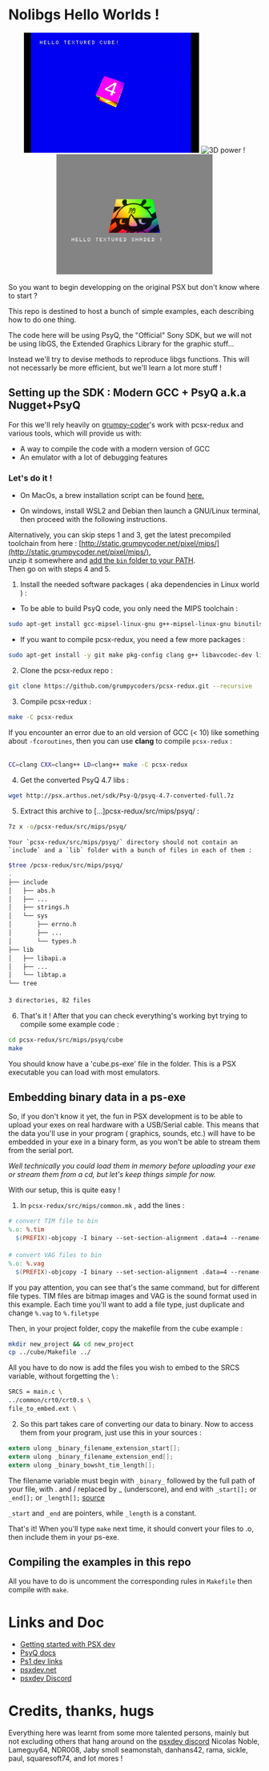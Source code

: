# Nolibgs Hello Worlds !

<p align="center">

<img height="240px" src="cube.gif" alt="3D power !">

<img height="240px" src="http://psx.arthus.net/homebrew/polyfun.jpg" alt="3D power !">

<img height="240px" src="hello_gt.jpg" alt="3D power !">

</p>

So you want to begin developping on the original PSX but don't know where to start ?

This repo is destined to host a bunch of simple examples, each describing how to do one thing.

The code here will be using PsyQ, the "Official" Sony SDK, but we will not be using libGS, the Extended Graphics Library for the graphic stuff...

Instead we'll try to devise methods to reproduce libgs functions. This will not necessarly be more efficient, but we'll learn
a lot more stuff !

 
## Setting up the SDK : Modern GCC + PsyQ a.k.a Nugget+PsyQ

For this we'll rely heavily on [grumpy-coder](https://github.com/grumpycoders/pcsx-redux)'s work with pcsx-redux and various tools, which will provide us with:

  * A way to compile the code with a modern version of GCC
  * An emulator with a lot of debugging features
  
### Let's do it !

  * On MacOs, a brew installation script can be found [here.](https://github.com/grumpycoders/pcsx-redux#macos)
  
  * On windows, install WSL2 and Debian then launch a GNU/Linux terminal, then proceed with the following instructions.  
  
  Alternatively, you can skip steps 1 and 3, get the latest precompiled toolchain from here : [http://static.grumpycoder.net/pixel/mips/](http://static.grumpycoder.net/pixel/mips/),  
  unzip it somewhere and [add the `bin` folder to your PATH](https://stackoverflow.com/questions/44272416/how-to-add-a-folder-to-path-environment-variable-in-windows-10-with-screensho#44272417).  
  Then go on with steps 4 and 5.

  1. Install the needed software packages ( aka dependencies in Linux world ) :  
  
   * To be able to build PsyQ code, you only need the MIPS toolchain :  
   
```bash
sudo apt-get install gcc-mipsel-linux-gnu g++-mipsel-linux-gnu binutils-mipsel-linux-gnu
```
   * If you want to compile pcsx-redux, you need a few more packages :  
   
```bash
sudo apt-get install -y git make pkg-config clang g++ libavcodec-dev libavformat-dev libavutil-dev libglfw3-dev libsdl2-dev libswresample-dev libuv1-dev zlib1g-dev
```

  2. Clone the pcsx-redux repo : 
  
```bash
git clone https://github.com/grumpycoders/pcsx-redux.git --recursive
```
  
  3. Compile pcsx-redux : 
  
```bash 
make -C pcsx-redux
```

If you encounter an error due to an old version of GCC (< 10) like something about `-fcoroutines`, then you can use **clang** to compile `pcsx-redux` :

```bash

CC=clang CXX=clang++ LD=clang++ make -C pcsx-redux
```
  
  4. Get the converted PsyQ 4.7 libs : 
  
```bash
wget http://psx.arthus.net/sdk/Psy-Q/psyq-4.7-converted-full.7z
```
  
  5. Extract this archive to [...]pcsx-redux/src/mips/psyq/ : 

```bash
7z x -o/pcsx-redux/src/mips/psyq/
```

    Your `pcsx-redux/src/mips/psyq/` directory should not contain an `include` and a `lib` folder with a bunch of files in each of them :
    
```bash 
$tree /pcsx-redux/src/mips/psyq/
.
├── include
│   ├── abs.h
│   ├── ...
│   ├── strings.h
│   └── sys
│       ├── errno.h
│       ├── ...
│       └── types.h
├── lib
│   ├── libapi.a
│   ├── ...
│   └── libtap.a
└── tree

3 directories, 82 files
```
  
  6. That's it ! After that you can check everything's working byt trying to compile some example code :
  
```bash 
cd pcsx-redux/src/mips/psyq/cube
make 
```

You should know have a 'cube.ps-exe' file in the folder. This is a PSX executable you can load with most emulators.


## Embedding binary data in a ps-exe

So, if you don't know it yet, the fun in PSX development is to be able to upload your exes on real hardware with a USB/Serial cable.
This means that the data you'll use in your program ( graphics, sounds, etc.) will have to be embedded in your exe in a binary form, 
as you won't be able to stream them from the serial port. 

*Well technically you could load them in memory before uploading your exe or stream them from a cd, but let's keep things simple for now.*

With our setup, this is quite easy !

  1. In `pcsx-redux/src/mips/common.mk` , add the lines :
  
  ```mk
# convert TIM file to bin
%.o: %.tim
    $(PREFIX)-objcopy -I binary --set-section-alignment .data=4 --rename-section .data=.rodata,alloc,load,readonly,data,contents -O elf32-tradlittlemips -B mips $< $@

# convert VAG files to bin
%.o: %.vag
    $(PREFIX)-objcopy -I binary --set-section-alignment .data=4 --rename-section .data=.rodata,alloc,load,readonly,data,contents -O elf32-tradlittlemips -B mips $< $@
```

If you pay attention, you can see that's the same command, but for different file types. TIM files are bitmap images and VAG is the sound format used in this example.
Each time you'll want to add a file type, just duplicate and change `%.vag` to `%.filetype`

Then, in your project folder, copy the makefile from the cube example :

```bash
mkdir new_project && cd new_project
cp ../cube/Makefile ../
```

All you have to do now is add the files you wish to embed to the SRCS variable, without forgetting the \ :

```bash
SRCS = main.c \
../common/crt0/crt0.s \
file_to_embed.ext \
```

  2. So this part takes care of converting our data to binary. Now to access them from your program, just use this in your sources :
```c
extern ulong _binary_filename_extension_start[]; 
extern ulong _binary_filename_extension_end[];
extern ulong _binary_bowsht_tim_length[];
```

The filename variable must begin with `_binary_` followed by the full path of your file, with . and / replaced by _ (underscore), and end with `_start[];` or `_end[];` or `_length[];` [source](https://discord.com/channels/642647820683444236/663664210525290507/780866265077383189)

`_start` and `_end` are pointers, while `_length` is a constant.

That's it! When you'll type `make` next time, it should convert your files to .o, then include them in your ps-exe.

## Compiling the examples in this repo

All you have to do is uncomment the corresponding rules in `Makefile` then compile with `make`.

# Links and Doc

  * [Getting started with PSX dev](https://psx.arthus.net/starting.html)
  * [PsyQ docs](http://psx.arthus.net/sdk/Psy-Q/DOCS/)
  * [Ps1 dev links](https://ps1.consoledev.net/)
  * [psxdev.net](http://psxdev.net/)
  * [psxdev Discord](https://discord.com/invite/N2mmwp?utm_source=Discord%20Widget&utm_medium=Connect)

# Credits, thanks, hugs

Everything here was learnt from some more talented persons, mainly but not excluding others that hang around on the [psxdev discord](https://discord.com/channels/642647820683444236/642848627823345684)
Nicolas Noble, Lameguy64, NDR008, Jaby smoll seamonstah, danhans42, rama, sickle, paul, squaresoft74, and lot mores !
